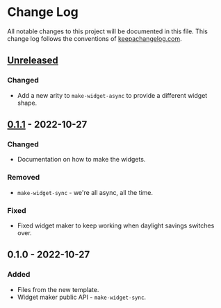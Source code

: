 # Change Log
All notable changes to this project will be documented in this file. This change log follows the conventions of [keepachangelog.com](http://keepachangelog.com/).

## [Unreleased]
### Changed
- Add a new arity to `make-widget-async` to provide a different widget shape.

## [0.1.1] - 2022-10-27
### Changed
- Documentation on how to make the widgets.

### Removed
- `make-widget-sync` - we're all async, all the time.

### Fixed
- Fixed widget maker to keep working when daylight savings switches over.

## 0.1.0 - 2022-10-27
### Added
- Files from the new template.
- Widget maker public API - `make-widget-sync`.

[Unreleased]: https://sourcehost.site/your-name/e10/compare/0.1.1...HEAD
[0.1.1]: https://sourcehost.site/your-name/e10/compare/0.1.0...0.1.1
